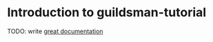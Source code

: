# Introduction to guildsman-tutorial

TODO: write [great documentation](http://jacobian.org/writing/what-to-write/)
